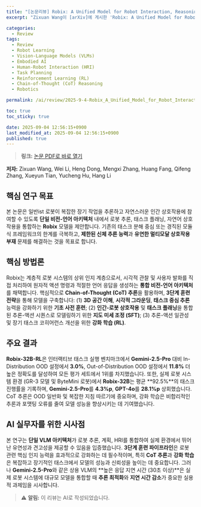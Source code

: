 ```yaml
---
title: "[논문리뷰] Robix: A Unified Model for Robot Interaction, Reasoning and Planning"
excerpt: "Zixuan Wang이 [arXiv]에 게시한 'Robix: A Unified Model for Robot Interaction, Reasoning and Planning' 논문에 대한 자세한 리뷰입니다."

categories:
  - Review
tags:
  - Review
  - Robot Learning
  - Vision-Language Models (VLMs)
  - Embodied AI
  - Human-Robot Interaction (HRI)
  - Task Planning
  - Reinforcement Learning (RL)
  - Chain-of-Thought (CoT) Reasoning
  - Robotics

permalink: /ai/review/2025-9-4-Robix_A_Unified_Model_for_Robot_Interaction_Reasoning_and_Planning/

toc: true
toc_sticky: true

date: 2025-09-04 12:56:15+0900
last_modified_at: 2025-09-04 12:56:15+0900
published: true
---
```

> **링크:** [논문 PDF로 바로 열기](https://arxiv.org/abs/2509.01106)

**저자:** Zixuan Wang, Wei Li, Heng Dong, Mengxi Zhang, Huang Fang, Qifeng Zhang, Xueyun Tian, Yucheng Hu, Hang Li



## 핵심 연구 목표
본 논문은 일반ist 로봇이 복잡한 장기 작업을 추론하고 자연스러운 인간 상호작용에 참여할 수 있도록 **단일 비전-언어 아키텍처** 내에서 로봇 추론, 태스크 플래닝, 자연어 상호작용을 통합하는 **Robix** 모델을 제안합니다. 기존의 태스크 분해 중심 또는 경직된 모듈식 프레임워크의 한계를 극복하고, **제한된 신체 추론 능력**과 **유연한 멀티모달 상호작용 부재** 문제를 해결하는 것을 목표로 합니다.

## 핵심 방법론
Robix는 계층적 로봇 시스템의 상위 인지 계층으로서, 시각적 관찰 및 사용자 발화를 직접 처리하여 원자적 액션 명령과 적절한 언어 응답을 생성하는 **통합 비전-언어 아키텍처**를 채택합니다. 핵심적으로 **Chain-of-Thought (CoT) 추론**을 활용하며, **3단계 훈련 전략**을 통해 모델을 구축합니다: (1) **3D 공간 이해**, **시각적 그라운딩**, **태스크 중심 추론** 능력을 강화하기 위한 **기초 사전 훈련**; (2) **인간-로봇 상호작용** 및 **태스크 플래닝**을 통합된 추론-액션 시퀀스로 모델링하기 위한 **지도 미세 조정 (SFT)**; (3) 추론-액션 일관성 및 장기 태스크 코히어런스 개선을 위한 **강화 학습 (RL)**.

## 주요 결과
**Robix-32B-RL**은 인터랙티브 태스크 실행 벤치마크에서 **Gemini-2.5-Pro** 대비 In-Distribution OOD 설정에서 **3.0%**, Out-of-Distribution OOD 설정에서 **11.8%** 더 높은 정확도를 달성하여 모든 평가 세트에서 1위를 차지했습니다. 또한, 실제 로봇 시스템 환경 (GR-3 모델 및 ByteMini 로봇)에서 **Robix-32B**는 평균 **92.5%**의 태스크 진행률을 기록하며, **Gemini-2.5-Pro**를 **4.3%p**, **GPT-4o**를 **28.1%p** 상회했습니다. CoT 추론은 OOD 일반화 및 복잡한 지침 따르기에 중요하며, 강화 학습은 비합리적인 추론과 포맷팅 오류를 줄여 모델 성능을 향상시키는 데 기여했습니다.

## AI 실무자를 위한 시사점
본 연구는 **단일 VLM 아키텍처**가 로봇 추론, 계획, HRI를 통합하여 실제 환경에서 뛰어난 유연성과 견고성을 제공할 수 있음을 입증했습니다. **3단계 훈련 파이프라인**은 로봇 관련 핵심 인지 능력을 효과적으로 강화하는 데 필수적이며, 특히 **CoT 추론**과 **강화 학습**은 복잡하고 장기적인 태스크에서 모델의 성능과 신뢰성을 높이는 데 중요합니다. 그러나 **Gemini-2.5-Pro**와 같은 상용 VLM의 **높은 응답 지연 시간 (30초 이상)**은 실제 로봇 시스템에 대규모 모델을 통합할 때 **추론 최적화**와 **지연 시간 감소**가 중요한 실용적 과제임을 시사합니다.

> ⚠️ **알림:** 이 리뷰는 AI로 작성되었습니다.